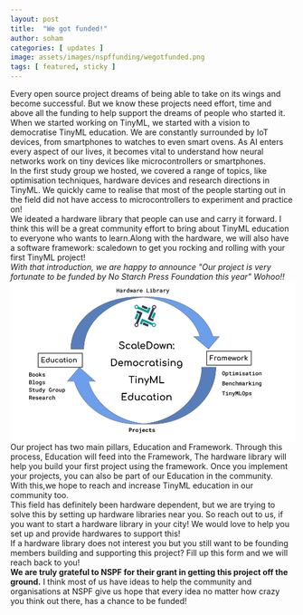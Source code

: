 ```yaml
---
layout: post
title:  "We got funded!"
author: soham 
categories: [ updates ]
image: assets/images/nspffunding/wegotfunded.png
tags: [ featured, sticky ]
---
```

Every open source project dreams of being able to take on its wings and become successful. But we know these projects need effort, time and above all the funding to help support the dreams of people who started it.
<br>
When we started working on TinyML, we started with a vision to democratise TinyML education. 
We are constantly surrounded by IoT devices, from smartphones to watches to even smart ovens. As AI enters every aspect of our lives, it becomes vital to understand how neural networks work on tiny devices like microcontrollers or smartphones.
<br>
In the first study group we hosted, we covered a range of topics, like optimisation techniques, hardware devices and research directions in TinyML. 
We quickly came to realise that most of the people starting out in the field did not have access to microcontrollers to experiment and practice on!
<br>
We ideated a hardware library that people can use and carry it forward. I think this will be a great community effort to bring about TinyML education to everyone who wants to learn.Along with the hardware, we will also have a software framework: scaledown to get you rocking and rolling with your first TinyML project!
<br>
*With that introduction, we are happy to announce "Our project is very fortunate to be funded by No Starch Press Foundation this year"
Wohoo!!*
<br>
<img src="assets/images/nspffunding/visionscaledown.png" alt="Vision for ScaleDown" style="float: left; margin-right: 10px;" />
 
Our project has two main pillars, Education and Framework. Through this process, Education will feed into the Framework, The hardware library will help you build your first project using the framework. Once you implement your projects, you can also be part of our Education in the community. 
<br>
With this,we hope to reach and increase TinyML education in our community too. 
<br>
This field has definitely been hardware dependent, but we are trying to solve this by setting up hardware libraries near you. So reach out to us, if you want to start a hardware library in your city! We would love to help you set up and provide hardwares to support this! 
<br>
If a hardware library does not interest you but you still want to be founding members building and supporting this project? Fill up this form and we will reach back to you!
<br>
<b>We are truly grateful to NSPF for their grant in getting this project off the ground.</b>
I think most of us have ideas to help the community and organisations at NSPF give us hope that every idea no matter how crazy you think out there, has a chance to be funded!
